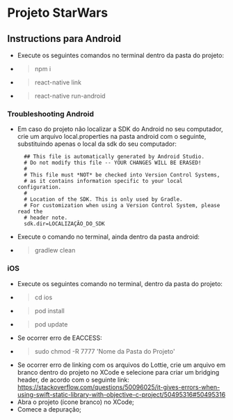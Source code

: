 # Projeto StarWars

## Instructions para Android

- Execute os seguintes comandos no terminal dentro da pasta do projeto:
- > npm i
- > react-native link
- > react-native run-android

### Troubleshooting Android

- Em caso do projeto não localizar a SDK do Android no seu computador, crie um arquivo local.properties na pasta android com o seguinte, substituindo apenas o local da sdk do seu computador:

		## This file is automatically generated by Android Studio.
		# Do not modify this file -- YOUR CHANGES WILL BE ERASED!
		#
		# This file must *NOT* be checked into Version Control Systems,
		# as it contains information specific to your local configuration.
		#
		# Location of the SDK. This is only used by Gradle.
		# For customization when using a Version Control System, please read the
		# header note.
		sdk.dir=LOCALIZAÇÃO_DO_SDK
- Execute o comando no terminal, ainda dentro da pasta android:
- > gradlew clean

### iOS
- Execute os seguintes comando no terminal, dentro da pasta do projeto:
- > cd ios
- > pod install
- > pod update
- Se ocorrer erro de EACCESS:
- > sudo chmod -R 7777 'Nome da Pasta do Projeto'
- Se ocorrer erro de linking com os arquivos do Lottie, crie um arquivo em branco dentro do projeto no XCode e selecione para criar um bridging header, de acordo com o seguinte link: https://stackoverflow.com/questions/50096025/it-gives-errors-when-using-swift-static-library-with-objective-c-project/50495316#50495316
- Abra o projeto (ícone branco) no XCode;
- Comece a depuração;